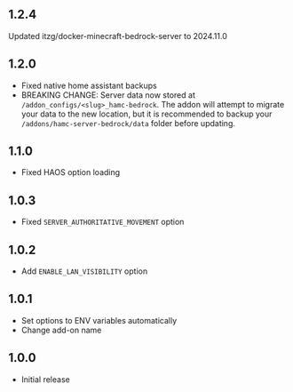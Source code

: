 ## 1.2.4

Updated itzg/docker-minecraft-bedrock-server to 2024.11.0

## 1.2.0

- Fixed native home assistant backups
- BREAKING CHANGE: Server data now stored at `/addon_configs/<slug>_hamc-bedrock`. The addon will attempt to migrate your data to the new location, but it is recommended to backup your `/addons/hamc-server-bedrock/data` folder before updating.

## 1.1.0

- Fixed HAOS option loading

## 1.0.3

- Fixed `SERVER_AUTHORITATIVE_MOVEMENT` option

## 1.0.2

- Add `ENABLE_LAN_VISIBILITY` option

## 1.0.1

- Set options to ENV variables automatically
- Change add-on name

## 1.0.0

- Initial release
